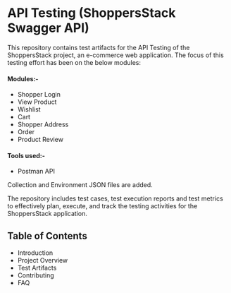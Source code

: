#                              API Testing (ShoppersStack Swagger API)
This repository contains test artifacts for the API Testing of the ShoppersStack project, an e-commerce web application. 
The focus of this testing effort has been on the below modules:

#### Modules:-
-	Shopper Login
-	View Product
-	Wishlist
-	Cart
-	Shopper Address
-	Order
-	Product Review

#### Tools used:-
-	Postman API

Collection and Environment JSON files are added.

The repository includes test cases, test execution reports and test metrics to effectively plan, execute, and track the testing activities for the ShoppersStack application.

## Table of Contents
- Introduction
-	Project Overview
-	Test Artifacts
-	Contributing
-	FAQ
